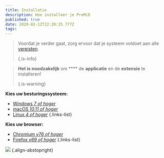 ```yaml
---
title: Installatie
description: Hoe installeer je PreMiD
published: true
date: 2020-02-12T22:20:25.777Z
tags: 
---
```


> Voordat je verder gaat, zorg ervoor dat je systeem voldoet aan alle [vereisten](/install/requirements). 
> 
> {.is-info}

> **Het is noodzakelijk** om **** de **applicatie** en de **extensie** te installeren! 
> 
> {.is-warning}

**Kies uw besturingssysteem:**
- [Windows *7 of hoger*](/install/windows)
- [macOS *10.11 of hoger*](/install/macos)
- [Linux *4 of hoger*](/install/linux)
{.links-list}

**Kies uw browser:**
- [Chromium *v76 of hoger*](/install/chromium)
- [Firefox *v69 of hoger*](/install/firefox)
{.links-list}

![](https://a.icons8.com/ajlQdsfa/FZhYWV/svg.svg) {.align-abstopright}